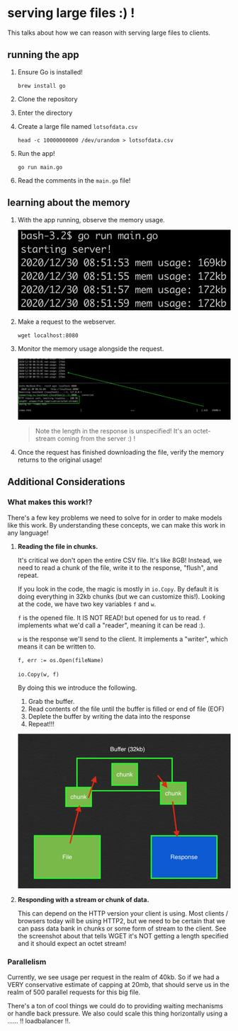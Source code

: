 # serving large files :) !

This talks about how we can reason with serving large files to clients.

## running the app

1. Ensure Go is installed!

    ```
    brew install go
    ```

1. Clone the repository
1. Enter the directory
1. Create a large file named `lotsofdata.csv`

    ```
    head -c 10000000000 /dev/urandom > lotsofdata.csv
    ```

1. Run the app!

    ```
    go run main.go
    ```

1. Read the comments in the `main.go` file!

## learning about the memory

1. With the app running, observe the memory usage.

    ![./imgs/app-start.png](./imgs/app-start.png)

1. Make a request to the webserver.

    ```
    wget localhost:8080
    ```

1. Monitor the memory usage alongside the request.

    ![./imgs/app-in-flight.png](./imgs/app-in-flight.png)

    > Note the length in the response is unspecified! It's an octet-stream coming from the server :) !

1. Once the request has finished downloading the file, verify the memory returns to the original usage!

## Additional Considerations

### What makes this work!?

There's a few key problems we need to solve for in order to make models like this work. By understanding these concepts, we can make this work in any language!

1. **Reading the file in chunks.**

    It's critical we don't open the entire CSV file. It's like 8GB! Instead, we need to read a chunk of the file, write it to the response, "flush", and repeat.

    If you look in the code, the magic is mostly in `io.Copy`. By default it is doing everything in 32kb chunks (but we can customize this!). Looking at the code, we have two key variables `f` and `w`.

    `f` is the opened file. It IS NOT READ! but opened for us to read. `f` implements what we'd call a "reader", meaning it can be read :).

    `w` is the response we'll send to the client. It implements a "writer", which means it can be written to.

    ```
    f, err := os.Open(fileName)

	io.Copy(w, f)
    ```

    By doing this we introduce the following.

    1. Grab the buffer.
    1. Read contents of the file until the buffer is filled or end of file (EOF)
    1. Deplete the buffer by writing the data into the response
    1. Repeat!!!

    ![./imgs/buff.png](./imgs/buff.png)

1. **Responding with a stream or chunk of data.**

    This can depend on the HTTP version your client is using. Most clients / browsers today will be using HTTP2, but we need to be certain that we can pass data bank in chunks or some form of stream to the client. See the screenshot about that tells WGET it's NOT getting a length specified and it should expect an octet stream!

### Parallelism

Currently, we see usage per request in the realm of 40kb. So if we had a VERY conservative estimate of capping at 20mb, that should serve us in the realm of 500 parallel requests for this big file.

There's a ton of cool things we could do to providing waiting mechanisms or handle back pressure. We also could scale this thing horizontally using a ...... !! loadbalancer !!.